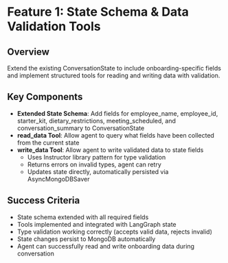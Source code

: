 # Feature 1: State Schema & Data Validation Tools

## Overview
Extend the existing ConversationState to include onboarding-specific fields and implement structured tools for reading and writing data with validation.

## Key Components
- **Extended State Schema**: Add fields for employee_name, employee_id, starter_kit, dietary_restrictions, meeting_scheduled, and conversation_summary to ConversationState
- **read_data Tool**: Allow agent to query what fields have been collected from the current state
- **write_data Tool**: Allow agent to write validated data to state fields
  - Uses Instructor library pattern for type validation
  - Returns errors on invalid types, agent can retry
  - Updates state directly, automatically persisted via AsyncMongoDBSaver

## Success Criteria
- State schema extended with all required fields
- Tools implemented and integrated with LangGraph state
- Type validation working correctly (accepts valid data, rejects invalid)
- State changes persist to MongoDB automatically
- Agent can successfully read and write onboarding data during conversation
